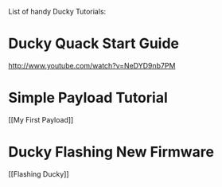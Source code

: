 List of handy Ducky Tutorials:
# Ducky Quack Start Guide
http://www.youtube.com/watch?v=NeDYD9nb7PM
# Simple Payload Tutorial
[[My First Payload]]
# Ducky Flashing New Firmware
[[Flashing Ducky]]